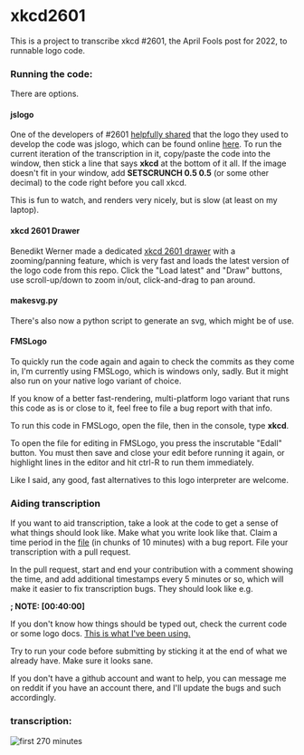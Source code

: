 # xkcd2601

This is a project to transcribe xkcd #2601, the April Fools post for 2022, to runnable logo code.

### Running the code:

There are options.

#### jslogo

One of the developers of #2601 [helpfully shared](https://github.com/theinternetftw/xkcd2601/issues/26)
that the logo they used to develop the code was jslogo, which can be found online [here](https://www.calormen.com/jslogo/).
To run the current iteration of the transcription in it, copy/paste the code into the window, then stick a line that says
**xkcd** at the bottom of it all. If the image doesn't fit in your window, add **SETSCRUNCH 0.5 0.5** (or some other decimal)
to the code right before you call xkcd.

This is fun to watch, and renders very nicely, but is slow (at least on my laptop).

#### xkcd 2601 Drawer

Benedikt Werner made a dedicated [xkcd 2601 drawer](https://benediktwerner.github.io/xkcd-2601-drawer/) with a 
zooming/panning feature, which is very fast and loads the latest version of the logo code from this repo. Click the 
"Load latest" and "Draw" buttons, use scroll-up/down to zoom in/out, click-and-drag to pan around.

#### makesvg.py

There's also now a python script to generate an svg, which might be of use.

#### FMSLogo

To quickly run the code again and again to check the commits as they come in, I'm currently
using FMSLogo, which is windows only, sadly. But it might also run on your native logo
variant of choice.

If you know of a better fast-rendering, multi-platform logo variant that runs
this code as is or close to it, feel free to file a bug report with that info.

To run this code in FMSLogo, open the file, then in the console, type **xkcd**.

To open the file for editing in FMSLogo, you press the inscrutable "Edall"
button. You must then save and close your edit before running it again, or
highlight lines in the editor and hit ctrl-R to run them immediately.

Like I said, any good, fast alternatives to this logo interpreter are welcome.

### Aiding transcription

If you want to aid transcription, take a look at the code to get a sense of what
things should look like. Make what you write look like that. Claim a time period in
the [file](https://xkcd.com/2601/radio.mp3) (in chunks of 10 minutes) with a bug report.
File your transcription with a pull request.

In the pull request, start and end your contribution with a comment showing the time, and
add additional timestamps every 5 minutes or so, which will make it easier to fix transcription
bugs. They should look like e.g.

**; NOTE: [00:40:00]**

If you don't know how things should be typed out, check the current code or some logo docs.
[This is what I've been using.](http://people.eecs.berkeley.edu/~bh/usermanual)

Try to run your code before submitting by sticking it at the end of what we already have. Make sure it looks sane.

If you don't have a github account and want to help, you can message me on reddit if you
have an account there, and I'll update the bugs and such accordingly.

### transcription:

![first 270 minutes](https://github.com/Gh05t-1337/xkcd2601/blob/main/screens/full.png)
